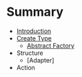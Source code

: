 # Summary

* [Introduction](README.md)
* [Create Type](machinelearning.md)
  * [Abstract Factory](create/abstract-factory.md)
* Structure
  * [Adapter]
* Action

